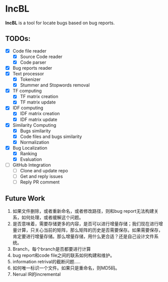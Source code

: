 # IncBL

**IncBL** is a tool for locate bugs based on bug reports.

## TODOs:

- [x] Code file reader
	- [x] Source Code reader
	- [x] Code parser
- [x] Bug reports reader
- [x] Text processor
	- [x] Tokenizer
	- [x] Stummer and Stopwords removal
- [x] TF computing
	- [x] TF matrix creation
	- [x] TF matrix update
- [x] IDF computing
	- [x] IDF matrix creation
	- [x] IDF matrix update
- [x] Similarity Computing
	- [x] Bugs similarity
	- [x] Code files and bugs similarity
	- [x] Normalization
- [x] Bug Localization
    - [x] Ranking
    - [x] Evaluation
- [ ] GitHub Integration
	- [ ] Clone and update repo
	- [ ] Get and reply issues
	- [ ] Reply PR comment
  
## Future Work

1. 如果文件删除，或者重新命名，或者修改路径，则和bug report无法构建关系，如何处理，或者缓解这个问题。
2. 是否意味着，需要存储更多的内容，是否可以进行增量存储；我们现在进行增量计算，只关心当前的矩阵，那么矩阵的历史是否需要保存。如果需要保存，肯定要进行增量存储。那么增量存储，用什么更合适？还是自己设计文件系统。
3. Branch，每个branch是否都要进行计算
4. bug report和code file之间的联系如何构建和维护。
5. information retrival的截断问题.....
6. 如何唯一标识一个文件。如果只是重命名，则MD5码。
7. Nerual IR的incremental


